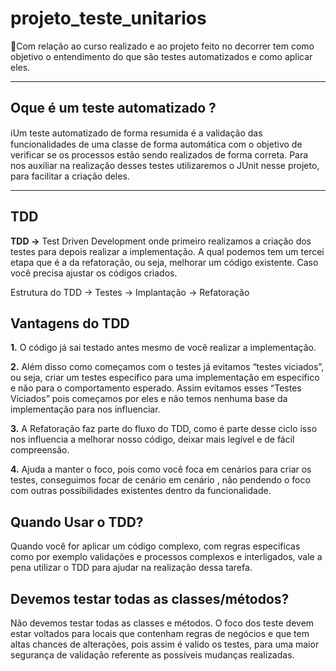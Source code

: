 # projeto_teste_unitarios

:dart:Com relação ao curso realizado e ao projeto feito no decorrer tem como objetivo o entendimento do que são testes automatizados e como aplicar eles.

---
## Oque é um teste automatizado ?

:information_source:Um teste automatizado de forma resumida é a validação das funcionalidades de uma classe de forma automática com o objetivo de verificar se os processos estão sendo realizados de forma correta. Para nos auxiliar na realização desses testes utilizaremos o JUnit nesse projeto, para facilitar a criação deles.

---

## TDD

**TDD →** Test Driven Development onde primeiro realizamos a criação dos testes para depois realizar a implementação. A qual podemos tem um tercei etapa que é a da refatoração, ou seja, melhorar um código existente. Caso você precisa ajustar os códigos criados.

Estrutura do TDD → Testes → Implantação → Refatoração

## Vantagens do TDD

**1.** O código já sai testado antes mesmo de você realizar a implementação.


**2.** Além disso como começamos com o testes já evitamos “testes viciados”, ou seja, criar um testes especifico para uma implementação em especifico e não para o comportamento esperado. Assim evitamos esses “Testes Viciados” pois começamos por eles e não temos nenhuma base da implementação para nos influenciar.


**3.** A Refatoração faz parte do fluxo do TDD, como é parte desse ciclo isso nos influencia a melhorar nosso código, deixar mais legível e de fácil compreensão.


**4.** Ajuda a manter o foco, pois como você foca em cenários para criar os testes, conseguimos focar de cenário em cenário , não pendendo o foco com outras possibilidades existentes dentro da funcionalidade.

## Quando Usar o TDD?

Quando você for aplicar um código complexo, com regras especificas como por exemplo validações e processos complexos e interligados, vale a pena utilizar o TDD para ajudar na realização dessa tarefa.

## Devemos testar todas as classes/métodos?

Não devemos testar todas as classes e métodos. O foco dos teste devem estar voltados para locais que contenham regras de negócios e que tem altas chances de alterações, pois assim é valido os testes, para uma maior segurança de validação referente as possíveis mudanças realizadas.
